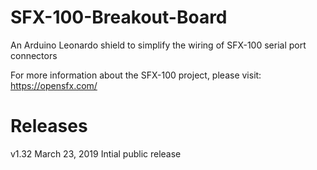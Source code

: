 # SFX-100-Breakout-Board
An Arduino Leonardo shield to simplify the wiring of SFX-100 serial port connectors

For more information about the SFX-100 project, please visit:
https://opensfx.com/


Releases
========
v1.32 March 23, 2019
Intial public release

